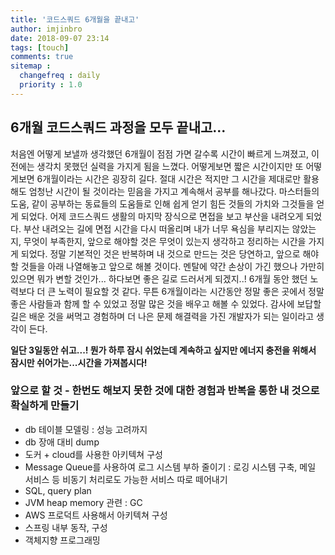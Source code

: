 ```yaml
---
title: '코드스쿼드 6개월을 끝내고'
author: imjinbro
date: 2018-09-07 23:14
tags: [touch]
comments: true
sitemap :
  changefreq : daily
  priority : 1.0
---
```


## 6개월 코드스쿼드 과정을 모두 끝내고...
처음엔 어떻게 보낼까 생각했던 6개월이 점점 가면 갈수록 시간이 빠르게 느껴졌고, 이전에는 생각치 못했던 실력을 가지게 됨을 느꼈다. 어떻게보면 짧은 시간이지만 또 어떻게보면 6개월이라는 시간은 굉장히 길다. 절대 시간은 적지만 그 시간을 제대로만 활용해도 엄청난 시간이 될 것이라는 믿음을 가지고 계속해서 공부를 해나갔다. 마스터들의 도움, 같이 공부하는 동료들의 도움들로 인해 쉽게 얻기 힘든 것들의 가치와 그것들을 얻게 되었다. 어제 코드스쿼드 생활의 마지막 장식으로 면접을 보고 부산을 내려오게 되었다. 부산 내려오는 길에 면접 시간을 다시 떠올리며 내가 너무 욕심을 부리지는 않았는지, 무엇이 부족한지, 앞으로 해야할 것은 무엇이 있는지 생각하고 정리하는 시간을 가지게 되었다. 
정말 기본적인 것은 반복하며 내 것으로 만드는 것은 당연하고, 앞으로 해야할 것들을 아래 나열해놓고 앞으로 해볼 것이다. 멘탈에 약간 손상이 가긴 했으나 가만히 있으면 뭐가 변할 것인가... 하다보면 좋은 길로 드러서게 되겠지..! 6개월 동안 했던 노력보다 더 큰 노력이 필요할 것 같다. 무튼 6개월이라는 시간동안 정말 좋은 곳에서 정말 좋은 사람들과 함께 할 수 있었고 정말 많은 것을 배우고 해볼 수 있었다. 감사에 보답할 길은 배운 것을 써먹고 경험하며 더 나은 문제 해결력을 가진 개발자가 되는 일이라고 생각이 든다.
  
**일단 3일동안 쉬고...! 뭔가 하루 잠시 쉬었는데 계속하고 싶지만 에너지 충전을 위해서 잠시만 쉬어가는...시간을 가져봅시다!**
  
### 앞으로 할 것 - 한번도 해보지 못한 것에 대한 경험과 반복을 통한 내 것으로 확실하게 만들기
* db 테이블 모델링 : 성능 고려까지
* db 장애 대비 dump
* 도커 + cloud를 사용한 아키텍쳐 구성
* Message Queue를 사용하여 로그 시스템 부하 줄이기 : 로깅 시스템 구축, 메일 서비스 등 비동기 처리로도 가능한 서비스 따로 떼어내기
* SQL, query plan
* JVM heap memory 관련 : GC
* AWS 프로덕트 사용해서 아키텍쳐 구성
* 스프링 내부 동작, 구성 
* 객체지향 프로그래밍
